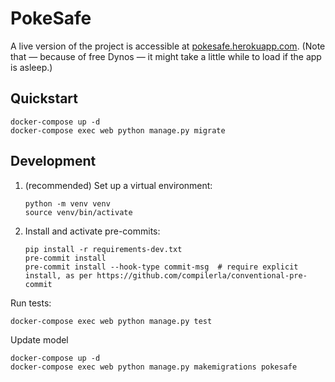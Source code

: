 # PokeSafe

A live version of the project is accessible at [pokesafe.herokuapp.com](https://pokesafe.herokuapp.com/).
(Note that — because of free Dynos — it might take a little while to load if the app is asleep.)

## Quickstart

```shell
docker-compose up -d
docker-compose exec web python manage.py migrate
```

## Development

1. (recommended) Set up a virtual environment:
   ```shell
   python -m venv venv
   source venv/bin/activate
   ```
2. Install and activate pre-commits:
   ```shell
   pip install -r requirements-dev.txt
   pre-commit install
   pre-commit install --hook-type commit-msg  # require explicit install, as per https://github.com/compilerla/conventional-pre-commit
   ```


Run tests:

```shell
docker-compose exec web python manage.py test
```

Update model

```shell
docker-compose up -d
docker-compose exec web python manage.py makemigrations pokesafe
```
